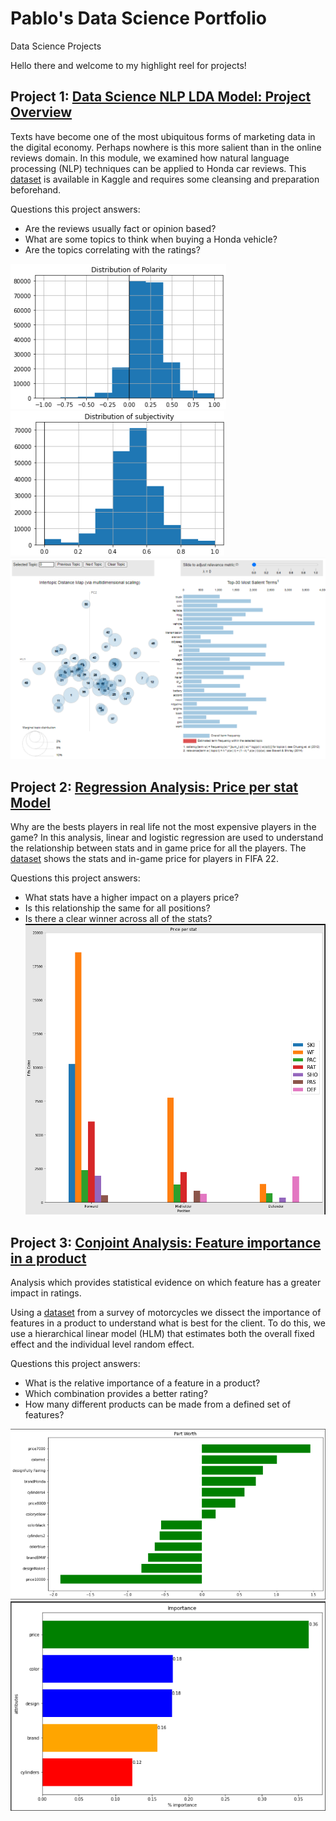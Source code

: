 # Pablo's Data Science Portfolio
Data Science Projects

Hello there and welcome to my highlight reel for projects! 

## Project 1: [Data Science NLP LDA Model: Project Overview](https://github.com/pescoto0325/Pablo_Portfolio/blob/main/NLP%20LDA%20Model)
Texts have become one of the most ubiquitous forms of marketing data in the digital economy. Perhaps nowhere is this more salient than in the online reviews domain. In this module, we examined how natural language processing (NLP) techniques can be applied to Honda car reviews. This [dataset](https://www.kaggle.com/datasets/ankkur13/edmundsconsumer-car-ratings-and-reviews) is available in Kaggle and requires some cleansing and preparation beforehand.

Questions this project answers:
* Are the reviews usually fact or opinion based?
* What are some topics to think when buying a Honda vehicle?
* Are the topics correlating with the ratings?

![](Polarity.png) 
![](Subjectivity.png)
![](LDA.png)


## Project 2: [Regression Analysis: Price per stat Model](https://github.com/pescoto0325/Pablo_Portfolio/blob/main/Price%20per%20stat%20Model)
Why are the bests players in real life not the most expensive players in the game?
In this analysis,  linear and logistic regression are used to understand the relationship between stats and in game price for all the players. The [dataset](https://www.kaggle.com/datasets/mohammedessam97/fifa-22-fut-players-dataset) shows the stats and in-game price for players in FIFA 22.

Questions this project answers:
* What stats have a higher impact on a players price?
* Is this relationship the same for all positions?
* Is there a clear winner across all of the stats?
![](Fifa%202022%20stats.png)


## Project 3: [Conjoint Analysis: Feature importance in a product](https://github.com/pescoto0325/Pablo_Portfolio/blob/main/Conjoint%20Analysis)
Analysis which provides statistical evidence on which feature has a greater impact in ratings.

Using a [dataset](https://github.com/pescoto0325/Pablo_Portfolio/blob/main/motorbike_conjoint.csv) from a survey of motorcycles we dissect the importance of features in a product to understand what is best for the client. To do this, we use a hierarchical linear model (HLM) that estimates both the overall fixed effect and the individual level random effect.

Questions this project answers:
* What is the relative importance of a feature in a product?
* Which combination provides a better rating?
* How many different products can be made from a defined set of features?

![](Conjoint-Partworth.png) ![](Conjoint-attimportance.png)
